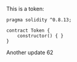 This is a token: 

```
pragma solidity ^0.8.13;

contract Token {
    constructor() { }
}

```

Another update 62
